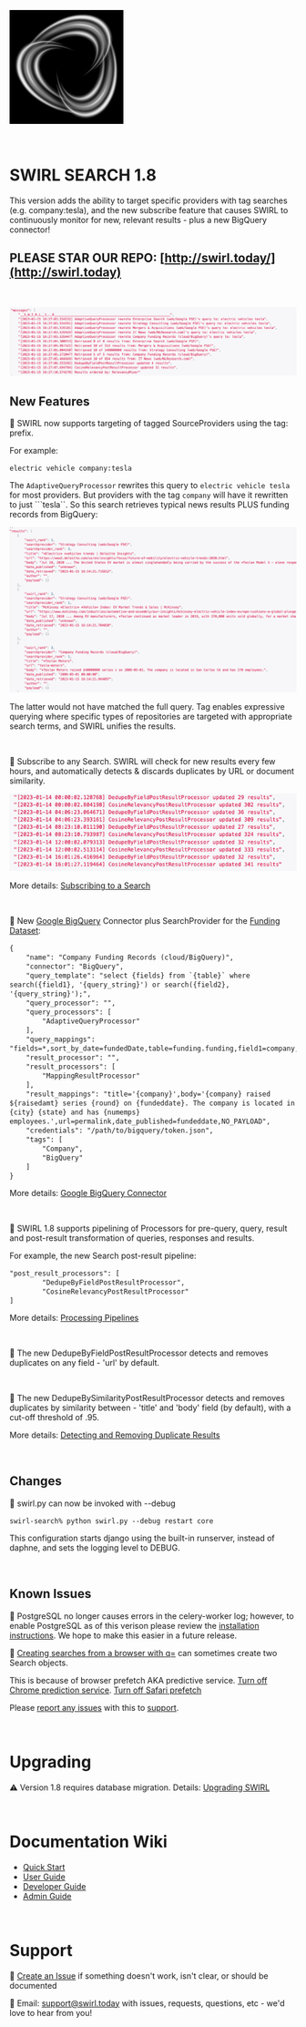 ![SWIRL Logo](./images/swirl_logo_notext_200.jpg)

<br/>

# SWIRL SEARCH 1.8

This version adds the ability to target specific providers with tag searches (e.g. company:tesla), and the new subscribe feature that causes SWIRL to continuously monitor for new, relevant results - plus a new BigQuery connector!

## PLEASE STAR OUR REPO: [http://swirl.today/](http://swirl.today)

<br/>

![SWIRL company tag search](images/swirl_tag_search.png)

## New Features

:small_blue_diamond: SWIRL now supports targeting of tagged SourceProviders using the tag: prefix. 

For example:

```
electric vehicle company:tesla
```

The ```AdaptiveQueryProcessor``` rewrites this query to ```electric vehicle tesla``` for most providers. But providers with the tag ```company``` will have it rewritten to just ```tesla``. So this search retrieves typical news results PLUS funding records from BigQuery:

![SWIRL company tag search results](images/swirl_tag_search_results.png)

The latter would not have matched the full query. Tag enables expressive querying where specific types of repositories are targeted with appropriate search terms, and SWIRL unifies the results.

<br/>

:small_blue_diamond: Subscribe to any Search. SWIRL will check for new results every few hours, and automatically detects & discards duplicates by URL or document similarity.

![SWIRL subscribe messages](images/swirl_subscribe.png)

More details: [Subscribing to a Search](https://github.com/sidprobstein/swirl-search/wiki/2.-User-Guide#subscribing-to-a-search)

<br/>

:small_blue_diamond: New [Google BigQuery](https://github.com/sidprobstein/swirl-search/wiki/3.-Developer-Guide#bigquery) Connector plus SearchProvider for the [Funding Dataset](https://github.com/sidprobstein/swirl-search/wiki/3.-Developer-Guide#funding-data-set):

```
{
    "name": "Company Funding Records (cloud/BigQuery)",
    "connector": "BigQuery",
    "query_template": "select {fields} from `{table}` where search({field1}, '{query_string}') or search({field2}, '{query_string}');",
    "query_processor": "",
    "query_processors": [
        "AdaptiveQueryProcessor"
    ],
    "query_mappings": "fields=*,sort_by_date=fundedDate,table=funding.funding,field1=company,field2=city",
    "result_processor": "",
    "result_processors": [
        "MappingResultProcessor"
    ],
    "result_mappings": "title='{company}',body='{company} raised ${raisedamt} series {round} on {fundeddate}. The company is located in {city} {state} and has {numemps} employees.',url=permalink,date_published=fundeddate,NO_PAYLOAD",
    "credentials": "/path/to/bigquery/token.json",
    "tags": [
        "Company",
        "BigQuery"
    ]
}
```

More details: [Google BigQuery Connector](https://github.com/sidprobstein/swirl-search/wiki/3.-Developer-Guide#bigquery)

<br/>

:small_blue_diamond: SWIRL 1.8 supports pipelining of Processors for pre-query, query, result and post-result transformation of queries, responses and results.

For example, the new Search post-result pipeline:

```
"post_result_processors": [
        "DedupeByFieldPostResultProcessor",
        "CosineRelevancyPostResultProcessor"
]
```

More details: [Processing Pipelines](https://github.com/sidprobstein/swirl-search/wiki/3.-Developer-Guide#processing-pipelines)

<br/>

:small_blue_diamond: The new DedupeByFieldPostResultProcessor detects and removes duplicates on any field - 'url' by default.

<br/>

:small_blue_diamond: The new DedupeBySimilarityPostResultProcessor detects and removes duplicates by similarity between - 'title' and 'body' field (by default), with a cut-off threshold of .95.

More details: [Detecting and Removing Duplicate Results](https://github.com/sidprobstein/swirl-search/wiki/2.-User-Guide#detecting-and-removing-duplicate-results)

<br/>

## Changes

:small_blue_diamond: swirl.py can now be invoked with --debug

```
swirl-search% python swirl.py --debug restart core
```

This configuration starts django using the built-in runserver, instead of daphne, and sets the logging level to DEBUG.

<br/>

## Known Issues

:small_blue_diamond: PostgreSQL no longer causes errors in the celery-worker log; however, to enable PostgreSQL as of this verison please review the [installation instructions](https://github.com/sidprobstein/swirl-search/wiki/3.-Developer-Guide#installing-the-postgresql-driver). We hope to make this easier in a future release.

:small_blue_diamond: [Creating searches from a browser with q=](https://github.com/sidprobstein/swirl-search/wiki/2.-User-Guide#creating-a-search-object-with-the-q-url-parameter) can sometimes create two Search objects. 

This is because of browser prefetch AKA predictive service. [Turn off Chrome prediction service](https://www.ghacks.net/2019/04/23/missing-chromes-use-a-prediction-service-setting/). [Turn off Safari prefetch](https://stackoverflow.com/questions/29214246/how-to-turn-off-safaris-prefetch-feature)

Please [report any issues](https://github.com/sidprobstein/swirl-search/issues/) with this to [support](#support).

<br/>

# Upgrading

:warning: Version 1.8 requires database migration. Details: [Upgrading SWIRL](https://github.com/sidprobstein/swirl-search/wiki/4.-Admin-Guide#upgrading-swirl)

<br/>

# Documentation Wiki

* [Quick Start](https://github.com/sidprobstein/swirl-search/wiki/1.-Quick-Start)
* [User Guide](https://github.com/sidprobstein/swirl-search/wiki/2.-User-Guide)
* [Developer Guide](https://github.com/sidprobstein/swirl-search/wiki/3.-Developer-Guide)
* [Admin Guide](https://github.com/sidprobstein/swirl-search/wiki/4.-Admin-Guide)

<br/>

# Support

:small_blue_diamond: [Create an Issue](https://github.com/sidprobstein/swirl-search/issues) if something doesn't work, isn't clear, or should be documented

:small_blue_diamond: Email: [support@swirl.today](mailto:support@swirl.today) with issues, requests, questions, etc - we'd love to hear from you!
